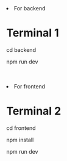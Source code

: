 
<li>For backend</li>
<h1>Terminal 1</h1>
<p>cd backend</p
<p>npm run dev</p>
</br></br>
<li>For frontend</li>
<h1>Terminal 2</h1>
<p>cd frontend</p>
<p>npm install</p>
<p>npm run dev</p>
